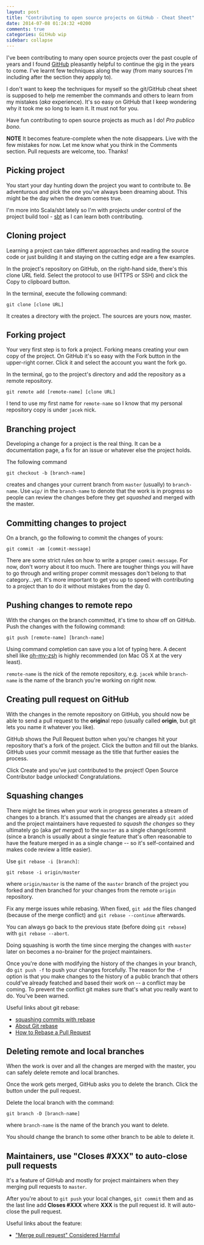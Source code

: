 ```yaml
---
layout: post
title: "Contributing to open source projects on GitHub - Cheat Sheet"
date: 2014-07-08 01:24:32 +0200
comments: true
categories: GitHub wip
sidebar: collapse
---
```

I've been contributing to many open source projects over the past couple of years and I found [GitHub](https://github.com/jaceklaskowski) pleasantly helpful to continue the gig in the years to come. I've learnt few techniques along the way (from many sources I'm including after the section they appply to).

I don't want to keep the techniques for myself so the git/GitHub cheat sheet is supposed to help me remember the commands and others to learn from my mistakes (*aka* experience). It's so easy on GitHub that I keep wondering why it took me so long to learn it. It must not for you.

Have fun contributing to open source projects as much as I do! *Pro publico bono.*

**NOTE** It becomes feature-complete when the note disappears. Live with the few mistakes for now. Let me know what you think in the Comments section. Pull requests are welcome, too. Thanks!

<!-- more -->

## Picking project

You start your day hunting down the project you want to contribute to. Be adventurous and pick the one you've always been dreaming about. This might be the day when the dream comes true.

I'm more into Scala/sbt lately so I'm with projects under control of the project build tool - [sbt](http://www.scala-sbt.org/) as I can learn both contributing.

## Cloning project

Learning a project can take different approaches and reading the source code or just building it and staying on the cutting edge are a few examples.

In the project's repository on GitHub, on the right-hand side, there's this clone URL field. Select the protocol to use (HTTPS or SSH) and click the Copy to clipboard button.

In the terminal, execute the following command:

    git clone [clone URL]

It creates a directory with the project. The sources are yours now, master.

## Forking project

Your very first step is to fork a project. Forking means creating your own copy of the project. On GitHub it's so easy with the Fork button in the upper-right corner. Click it and select the account you want the fork go.

In the terminal, go to the project's directory and add the repository as a remote repository.

    git remote add [remote-name] [clone URL]

I tend to use my first name for `remote-name` so I know that my personal repository copy is under `jacek` nick.

## Branching project

Developing a change for a project is the real thing. It can be a documentation page, a fix for an issue or whatever else the project holds.

The following command

    git checkout -b [branch-name]

creates and changes your current branch from `master` (usually) to `branch-name`. Use `wip/` in the `branch-name` to denote that the work is in progress so people can review the changes before they get *squashed* and merged with the master.

## Committing changes to project

On a branch, go the following to commit the changes of yours:

    git commit -am [commit-message]

There are some strict rules on how to write a proper `commit-message`. For now, don't worry about it too much. There are tougher things you will have to go through and writing proper commit messages don't belong to that category...yet. It's more important to get you up to speed with contributing to a project than to do it without mistakes from the day 0.

## Pushing changes to remote repo

With the changes on the branch committed, it's time to show off on GitHub. Push the changes with the following command:

    git push [remote-name] [branch-name]

Using command completion can save you a lot of typing here. A decent shell like [oh-my-zsh](http://ohmyz.sh/) is highly recommended (on Mac OS X at the very least).

`remote-name` is the nick of the remote repository, e.g. `jacek` while `branch-name` is the name of the branch you're working on right now.

## Creating pull request on GitHub

With the changes in the remote repository on GitHub, you should now be able to send a pull request to the **origin**al repo (usually called **origin**, but git lets you name it whatever you like).

GitHub shows the Pull Request button when you're changes hit your repository that's a fork of the project. Click the button and fill out the blanks. GitHub uses your commit message as the title that further easies the process.

Click Create and you've just contributed to the project! Open Source Contributor badge unlocked! Congratulations.

## Squashing changes

There might be times when your work in progress generates a stream of changes to a branch. It's assumed that the changes are already `git add`ed and the project maintainers have requested *to squash the changes* so they ultimately go (aka *get merged*) to the `master` as a single change/commit (since a branch is usually about a single feature that's often reasonable to have the feature merged in as a single change -- so it's self-contained and makes code review a little easier).

Use `git rebase -i [branch]`:

    git rebase -i origin/master

where `origin/master` is the name of the `master` branch of the project you forked and then branched for your changes from the remote `origin` repository.

Fix any merge issues while rebasing. When fixed, `git add` the files changed (because of the merge conflict) and `git rebase --continue` afterwards.

You can always go back to the previous state (before doing `git rebase`) with `git rebase --abort`.

Doing squashing is worth the time since merging the changes with `master` later on becomes a no-brainer for the project maintainers.

Once you're done with modifying the history of the changes in your branch, do `git push -f` to push your changes forcefully. The reason for the `-f` option is that you make changes to the history of a public branch that others could've already featched and based their work on -- a conflict may be coming. To prevent the conflict git makes sure that's what you really want to do. You've been warned.

Useful links about git rebase:

* [squashing commits with rebase](http://gitready.com/advanced/2009/02/10/squashing-commits-with-rebase.html)
* [About Git rebase](https://help.github.com/articles/about-git-rebase)
* [How to Rebase a Pull Request](https://github.com/edx/edx-platform/wiki/How-to-Rebase-a-Pull-Request)

## Deleting remote and local branches

When the work is over and all the changes are merged with the master, you can safely delete remote and local branches.

Once the work gets merged, GitHub asks you to delete the branch. Click the button under the pull request.

Delete the local branch with the command:

    git branch -D [branch-name]

where `branch-name` is the name of the branch you want to delete.

You should change the branch to some other branch to be able to delete it.

## Maintainers, use "Closes #XXX" to auto-close pull requests

It's a feature of GitHub and mostly for project maintainers when they merging pull requests to `master`.

After you're about to `git push` your local changes, `git commit` them and as the last line add **Closes #XXX** where **XXX** is the pull request id. It will auto-close the pull request.

Useful links about the feature:

* ["Merge pull request" Considered Harmful](http://blog.spreedly.com/2014/06/24/merge-pull-request-considered-harmful/)
